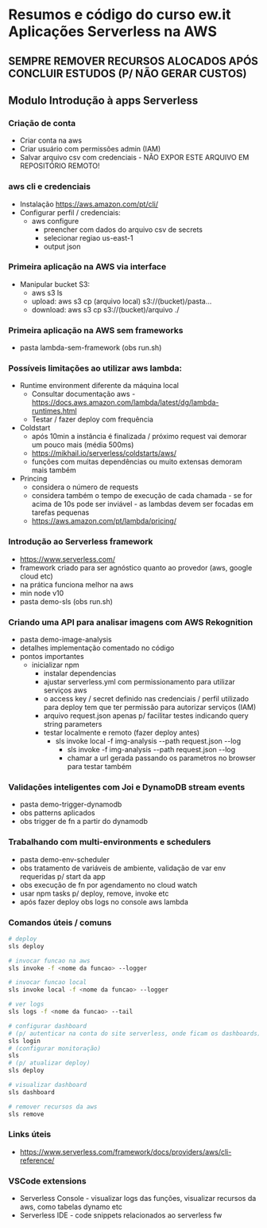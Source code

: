 # Resumos e código do curso ew.it Aplicações Serverless na AWS

## SEMPRE REMOVER RECURSOS ALOCADOS APÓS CONCLUIR ESTUDOS (P/ NÃO GERAR CUSTOS)

## Modulo Introdução à apps Serverless

### Criação de conta

* Criar conta na aws
* Criar usuário com permissões admin (IAM)
* Salvar arquivo csv com credenciais - NÃO EXPOR ESTE ARQUIVO EM REPOSITÓRIO REMOTO!

### aws cli e credenciais

* Instalação https://aws.amazon.com/pt/cli/
* Configurar perfil / credenciais:
  * aws configure
    * preencher com dados do arquivo csv de secrets
    * selecionar regiao us-east-1
    * output json

### Primeira aplicação na AWS via interface

* Manipular bucket S3:
  * aws s3 ls
  * upload: aws s3 cp (arquivo local) s3://(bucket)/pasta...
  * download: aws s3 cp s3://(bucket)/arquivo ./

### Primeira aplicação na AWS sem frameworks

* pasta lambda-sem-framework (obs run.sh)

### Possíveis limitações ao utilizar aws lambda:

* Runtime environment diferente da máquina local
  * Consultar documentação aws - <https://docs.aws.amazon.com/lambda/latest/dg/lambda-runtimes.html>
  * Testar / fazer deploy com frequência
* Coldstart
  * após 10min a instância é finalizada / próximo request vai demorar um pouco mais (média 500ms)
  * <https://mikhail.io/serverless/coldstarts/aws/>
  * funções com muitas dependências ou muito extensas demoram mais também
* Princing
  * considera o número de requests
  * considera também o tempo de execução de cada chamada - se for acima de 10s pode ser inviável - as lambdas devem ser focadas em tarefas pequenas
  * <https://aws.amazon.com/pt/lambda/pricing/>

### Introdução ao Serverless framework

* <https://www.serverless.com/>
* framework criado para ser agnóstico quanto ao provedor (aws, google cloud etc)
* na prática funciona melhor na aws
* min node v10
* pasta demo-sls (obs run.sh)

### Criando uma API para analisar imagens com AWS Rekognition

* pasta demo-image-analysis
* detalhes implementação comentado no código
* pontos importantes
  * inicializar npm
    * instalar dependencias
    * ajustar serverless.yml com permissionamento para utilizar serviços aws
    * o access key / secret definido nas credenciais / perfil utilizado para deploy tem que ter permissão para autorizar serviços (IAM)
    * arquivo request.json apenas p/ facilitar testes indicando query string parameters
    * testar localmente e remoto (fazer deploy antes)
      * sls invoke local -f img-analysis --path request.json --log
        * sls invoke -f img-analysis --path request.json --log
        * chamar a url gerada passando os parametros no browser para testar também

### Validações inteligentes com Joi e DynamoDB stream events

* pasta demo-trigger-dynamodb
* obs patterns aplicados
* obs trigger de fn a partir do dynamodb

### Trabalhando com multi-environments e schedulers

* pasta demo-env-scheduler
* obs tratamento de variáveis de ambiente, validação de var env requeridas p/ start da app
* obs execução de fn por agendamento no cloud watch
* usar npm tasks p/ deploy, remove, invoke etc
* após fazer deploy obs logs no console aws lambda

### Comandos úteis / comuns

```bash
# deploy
sls deploy

# invocar funcao na aws
sls invoke -f <nome da funcao> --logger

# invocar funcao local
sls invoke local -f <nome da funcao> --logger

# ver logs
sls logs -f <nome da funcao> --tail

# configurar dashboard
# (p/ autenticar na conta do site serverless, onde ficam os dashboards)
sls login 
# (configurar monitoração)
sls 
# (p/ atualizar deploy)
sls deploy 

# visualizar dashboard
sls dashboard

# remover recursos da aws
sls remove
```

### Links úteis

* <https://www.serverless.com/framework/docs/providers/aws/cli-reference/>

### VSCode extensions

* Serverless Console - visualizar logs das funções, visualizar recursos da aws, como tabelas dynamo etc
* Serverless IDE - code snippets relacionados ao serverless fw
